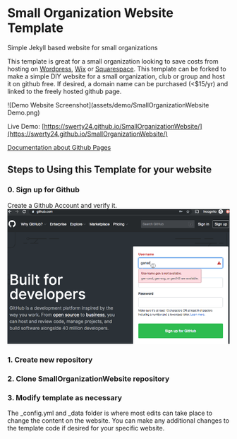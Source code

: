 # Small Organization Website Template
Simple Jekyll based website for small organizations

This template is great for a small organization looking to save costs from hosting on [Wordpress](https://wordpress.com/), [Wix](https://www.wix.com/) or [Squarespace](https://www.squarespace.com/). This template can be forked to make a simple DIY website for a small  organization, club or group and host it on github free. If desired, a domain name can be purchased (<$15/yr) and linked to the freely hosted github page.

![Demo Website Screenshot](assets/demo/SmallOrganizationWebsite Demo.png)

Live Demo: [https://swerty24.github.io/SmallOrganizationWebsite/](https://swerty24.github.io/SmallOrganizationWebsite/)

[Documentation about Github Pages](https://help.github.com/en/articles/getting-started-with-github-pages)


## Steps to Using this Template for your website
### 0. Sign up for Github
Create a Github Account and verify it.
![not loading github login gif](assets/demo/01.GithubLogin.gif)
### 1. Create new repository
### 2. Clone SmallOrganizationWebsite repository
### 3. Modify template as necessary
The \_config.yml and \_data folder is where most edits can take place to change the content on the website.
You can make any additional changes to the template code if desired for your specific website.
